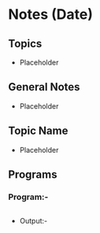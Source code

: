 # Notes (Date)

## Topics

- Placeholder

## General Notes

- Placeholder

## Topic Name

- Placeholder

## Programs

### Program:-

```java
```

- Output:-

```bash
```
